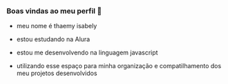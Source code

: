 ### Boas vindas ao meu perfil 💙

- meu nome é thaemy isabely

- estou estudando na Alura
- estou me desenvolvendo na linguagem javascript
- utilizando esse espaço para minha organização e compatilhamento dos meu projetos desenvolvidos 
